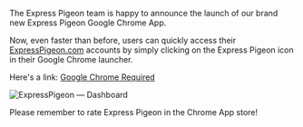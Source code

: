 The Express Pigeon team is happy to announce the launch of our brand new
Express Pigeon Google Chrome App.

Now, even faster than before, users can quickly access their
[ExpressPigeon.com](http://expresspigeon.com) accounts by simply clicking on the Express Pigeon
icon in their Google Chrome launcher.

Here's a link: [Google Chrome Required](https://chrome.google.com/webstore/detail/expresspigeon/efhhmhbcjggandfbihonphneigogcnna)

![ExpressPigeon — Dashboard](blog_images/2012/ieeachef.png "ExpressPigeon — Dashboard")

Please remember to rate Express Pigeon in the Chrome App store!

